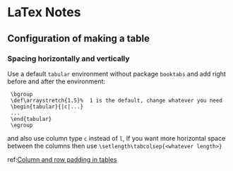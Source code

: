 # LaTex Notes
## Configuration of making a table
### Spacing horizontally and vertically
  Use a default `tabular` environment without package `booktabs` and add right before and after the environment:
    
    
     \bgroup
     \def\arraystretch{1.5}%  1 is the default, change whatever you need
     \begin{tabular}{|c|...}
     ...
     \end{tabular}
     \egroup
    
    
and also use column type `c` instead of `l`, If you want more horizontal space between the columns then use `\setlength\tabcolsep{<whatever length>}`
    
ref:[Column and row padding in tables][spacing]
  
  
  




[spacing]:https://tex.stackexchange.com/questions/31672/column-and-row-padding-in-tables
